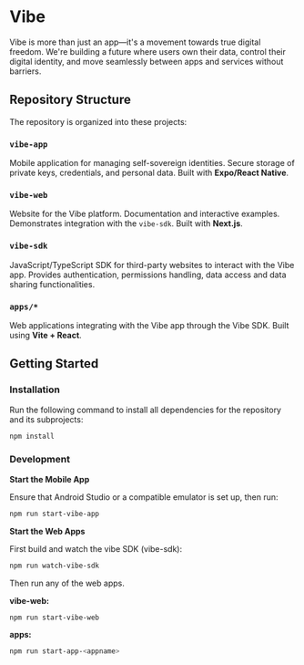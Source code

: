 # Vibe

Vibe is more than just an app—it's a movement towards true digital freedom. We're building a future where users own their data, control their digital identity, and move seamlessly between apps and services without barriers.

## Repository Structure

The repository is organized into these projects:

### `vibe-app`

Mobile application for managing self-sovereign identities. Secure storage of private keys, credentials, and personal data. Built with **Expo/React Native**.

### `vibe-web`

Website for the Vibe platform. Documentation and interactive examples. Demonstrates integration with the `vibe-sdk`. Built with **Next.js**.

### `vibe-sdk`

JavaScript/TypeScript SDK for third-party websites to interact with the Vibe app. Provides authentication, permissions handling, data access and data sharing functionalities.

### `apps/*`

Web applications integrating with the Vibe app through the Vibe SDK. Built using **Vite + React**.



## Getting Started

### Installation

Run the following command to install all dependencies for the repository and its subprojects:

```bash
npm install
```

### Development

**Start the Mobile App**

Ensure that Android Studio or a compatible emulator is set up, then run:

```bash
npm run start-vibe-app
```

**Start the Web Apps**

First build and watch the vibe SDK (vibe-sdk):

```bash
npm run watch-vibe-sdk
```

Then run any of the web apps.

**vibe-web:**

```bash
npm run start-vibe-web
```

**apps:**

```bash
npm run start-app-<appname>
```
